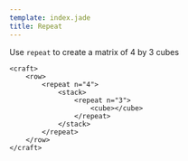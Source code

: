 ```yaml
---
template: index.jade
title: Repeat
---
```


Use `repeat` to create a matrix of 4 by 3 cubes

```craftml
<craft>
    <row>
        <repeat n="4">
            <stack>
                <repeat n="3">
                    <cube></cube>
                </repeat>
            </stack>
        </repeat>
    </row>
</craft>
```

